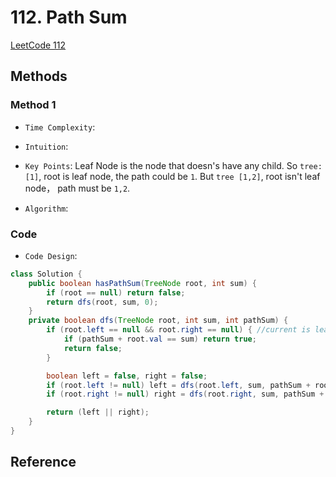 # 112. Path Sum

[LeetCode 112](https://leetcode.com/problems/path-sum/)


## Methods

### Method 1
* `Time Complexity`: 
* `Intuition`:
* `Key Points`: Leaf Node is the node that doesn's have any child. 
So `tree: [1]`, root is leaf node, the path could be `1`. But `tree [1,2]`, root isn't leaf node， path must be `1,2`.
 
* `Algorithm`: 


### Code
* `Code Design`: 
```java
class Solution {
    public boolean hasPathSum(TreeNode root, int sum) {
        if (root == null) return false;
        return dfs(root, sum, 0);
    }
    private boolean dfs(TreeNode root, int sum, int pathSum) {
        if (root.left == null && root.right == null) { //current is leaf node 
            if (pathSum + root.val == sum) return true;
            return false;
        }

        boolean left = false, right = false;
        if (root.left != null) left = dfs(root.left, sum, pathSum + root.val);
        if (root.right != null) right = dfs(root.right, sum, pathSum + root.val);

        return (left || right);
    }
}

```


## Reference